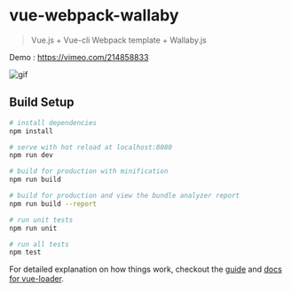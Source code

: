 # vue-webpack-wallaby

> Vue.js + Vue-cli Webpack template + Wallaby.js

Demo : https://vimeo.com/214858833

![gif](http://i.imgur.com/OhqdbwC.gif)

## Build Setup

``` bash
# install dependencies
npm install

# serve with hot reload at localhost:8080
npm run dev

# build for production with minification
npm run build

# build for production and view the bundle analyzer report
npm run build --report

# run unit tests
npm run unit

# run all tests
npm test
```

For detailed explanation on how things work, checkout the [guide](http://vuejs-templates.github.io/webpack/) and [docs for vue-loader](http://vuejs.github.io/vue-loader).
